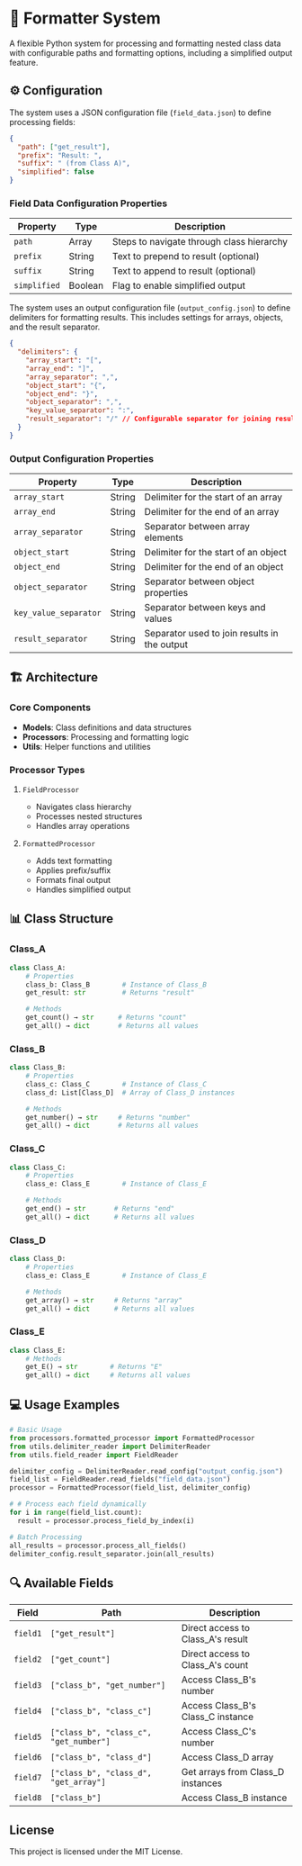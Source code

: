 # 🔧 Formatter System

A flexible Python system for processing and formatting nested class data with configurable paths and formatting options, including a simplified output feature.

## ⚙️ Configuration

The system uses a JSON configuration file (`field_data.json`) to define processing fields:

```json
{
  "path": ["get_result"],
  "prefix": "Result: ",
  "suffix": " (from Class A)",
  "simplified": false
}
```

### Field Data Configuration Properties

| Property     | Type    | Description                               |
| ------------ | ------- | ----------------------------------------- |
| `path`       | Array   | Steps to navigate through class hierarchy |
| `prefix`     | String  | Text to prepend to result (optional)      |
| `suffix`     | String  | Text to append to result (optional)       |
| `simplified` | Boolean | Flag to enable simplified output          |

The system uses an output configuration file (`output_config.json`) to define delimiters for formatting results. This includes settings for arrays, objects, and the result separator.

```json
{
  "delimiters": {
    "array_start": "[",
    "array_end": "]",
    "array_separator": ",",
    "object_start": "{",
    "object_end": "}",
    "object_separator": ",",
    "key_value_separator": ":",
    "result_separator": "/" // Configurable separator for joining results
  }
}
```

### Output Configuration Properties

| Property              | Type   | Description                                  |
| --------------------- | ------ | -------------------------------------------- |
| `array_start`         | String | Delimiter for the start of an array          |
| `array_end`           | String | Delimiter for the end of an array            |
| `array_separator`     | String | Separator between array elements             |
| `object_start`        | String | Delimiter for the start of an object         |
| `object_end`          | String | Delimiter for the end of an object           |
| `object_separator`    | String | Separator between object properties          |
| `key_value_separator` | String | Separator between keys and values            |
| `result_separator`    | String | Separator used to join results in the output |

## 🏗️ Architecture

### Core Components

- **Models**: Class definitions and data structures
- **Processors**: Processing and formatting logic
- **Utils**: Helper functions and utilities

### Processor Types

1. `FieldProcessor`

   - Navigates class hierarchy
   - Processes nested structures
   - Handles array operations

2. `FormattedProcessor`
   - Adds text formatting
   - Applies prefix/suffix
   - Formats final output
   - Handles simplified output

## 📊 Class Structure

### Class_A

```python
class Class_A:
    # Properties
    class_b: Class_B        # Instance of Class_B
    get_result: str         # Returns "result"

    # Methods
    get_count() → str      # Returns "count"
    get_all() → dict       # Returns all values
```

### Class_B

```python
class Class_B:
    # Properties
    class_c: Class_C        # Instance of Class_C
    class_d: List[Class_D]  # Array of Class_D instances

    # Methods
    get_number() → str     # Returns "number"
    get_all() → dict       # Returns all values
```

### Class_C

```python
class Class_C:
    # Properties
    class_e: Class_E        # Instance of Class_E

    # Methods
    get_end() → str       # Returns "end"
    get_all() → dict      # Returns all values
```

### Class_D

```python
class Class_D:
    # Properties
    class_e: Class_E        # Instance of Class_E

    # Methods
    get_array() → str     # Returns "array"
    get_all() → dict      # Returns all values
```

### Class_E

```python
class Class_E:
    # Methods
    get_E() → str        # Returns "E"
    get_all() → dict     # Returns all values
```

## 💻 Usage Examples

```python
# Basic Usage
from processors.formatted_processor import FormattedProcessor
from utils.delimiter_reader import DelimiterReader
from utils.field_reader import FieldReader

delimiter_config = DelimiterReader.read_config("output_config.json")
field_list = FieldReader.read_fields("field_data.json")
processor = FormattedProcessor(field_list, delimiter_config)

# # Process each field dynamically
for i in range(field_list.count):
  result = processor.process_field_by_index(i)

# Batch Processing
all_results = processor.process_all_fields()
delimiter_config.result_separator.join(all_results)
```

## 🔍 Available Fields

| Field    | Path                                   | Description                       |
| -------- | -------------------------------------- | --------------------------------- |
| `field1` | `["get_result"]`                       | Direct access to Class_A's result |
| `field2` | `["get_count"]`                        | Direct access to Class_A's count  |
| `field3` | `["class_b", "get_number"]`            | Access Class_B's number           |
| `field4` | `["class_b", "class_c"]`               | Access Class_B's Class_C instance |
| `field5` | `["class_b", "class_c", "get_number"]` | Access Class_C's number           |
| `field6` | `["class_b", "class_d"]`               | Access Class_D array              |
| `field7` | `["class_b", "class_d", "get_array"]`  | Get arrays from Class_D instances |
| `field8` | `["class_b"]`                          | Access Class_B instance           |

## License

This project is licensed under the MIT License.
